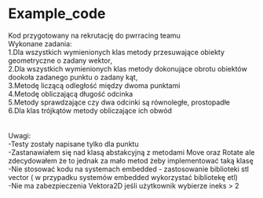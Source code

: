 # Example_code

Kod przygotowany na rekrutację do pwrracing teamu\
Wykonane zadania:\
  1.Dla wszystkich wymienionych klas metody przesuwające obiekty geometryczne o zadany wektor,\
  2.Dla wszystkich wymienionych klas metody dokonujące obrotu obiektów dookoła zadanego punktu o zadany kąt,\
  3.Metodę liczącą odległość między dwoma punktami\
  4.Metodę obliczającą długość odcinka\
  5.Metody sprawdzające czy dwa odcinki są równoległe, prostopadłe\
  6.Dla klas trójkątów metody obliczające ich obwód\
  \
 \
 Uwagi: \
  -Testy zostały napisane tylko dla punktu\
  -Zastanawiałem się nad klasą abstakcyjną z metodami Move oraz Rotate ale zdecydowałem że to jednak za mało metod żeby implementować taką klasę\
  -Nie stosować kodu na systemach embedded - zastosowanie biblioteki stl vector ( w przypadku systemów embedded wykorzystać bibliotekę etl)\
  -Nie ma zabezpieczenia Vektora2D jeśli użytkownik wybierze ineks > 2
